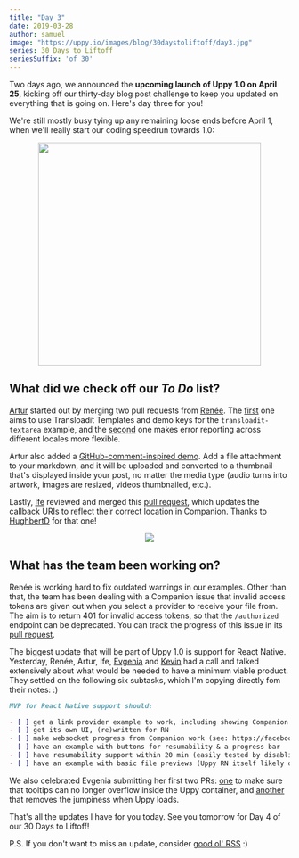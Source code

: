 ```yaml
---
title: "Day 3"
date: 2019-03-28
author: samuel
image: "https://uppy.io/images/blog/30daystoliftoff/day3.jpg"
series: 30 Days to Liftoff
seriesSuffix: 'of 30'
---
```


Two days ago, we announced the **upcoming launch of Uppy 1.0 on April 25**, kicking off our thirty-day blog post challenge to keep you updated on everything that is going on. Here's day three for you!
 
<!--more-->

We're still mostly busy tying up any remaining loose ends before April 1, when we'll really start our coding speedrun towards 1.0:

<center><img width="400" src="/images/blog/30daystoliftoff/day3.jpg"><br /></center>

## What did we check off our *To Do* list?

[Artur](https://github.com/arturi) started out by merging two pull requests from [Renée](https://github.com/goto-bus-stop). The [first](https://github.com/transloadit/uppy/pull/1375) one aims to use Transloadit Templates and demo keys for the `transloadit-textarea` example, and the [second](https://github.com/transloadit/uppy/pull/1374) one makes error reporting across different locales more flexible.

Artur also added a [GitHub-comment-inspired demo](/examples/markdown-snippets/). Add a file attachment to your markdown, and it will be uploaded and converted to a thumbnail that's displayed inside your post, no matter the media type (audio turns into artwork, images are resized, videos thumbnailed, etc.). 

Lastly, [Ife](https://github.com/ifedapoolarewaju) reviewed and merged this [pull request](https://github.com/transloadit/uppy/pull/1366), which updates the callback URIs to reflect their correct location in Companion. Thanks to [HughbertD](https://github.com/HughbertD) for that one!

<center><img src="/images/blog/30daystoliftoff/2019-03-27-board02.png"></center>

## What has the team been working on?

Renée is working hard to fix outdated warnings in our examples. Other than that, the team has been dealing with a Companion issue that invalid access tokens are given out when you select a provider to receive your file from. The aim is to return 401 for invalid access tokens, so that the `/authorized` endpoint can be deprecated. You can track the progress of this issue in its [pull request](https://github.com/transloadit/uppy/pull/1298).

The biggest update that will be part of Uppy 1.0 is support for React Native. Yesterday, Renée, Artur, Ife, [Evgenia](https://github.com/lakesare) and [Kevin](https://github.com/kvz) had a call and talked extensively about what would be needed to have a minimum viable product. They settled on the following six subtasks, which I'm copying directly fom their notes: :)

```md
MVP for React Native support should:

- [ ] get a link provider example to work, including showing Companion progress and resumability
- [ ] get its own UI, (re)written for RN
- [ ] make websocket progress from Companion work (see: https://facebook.github.io/react-native/docs/network#websocket-support)
- [ ] have an example with buttons for resumability & a progress bar
- [ ] have resumability support within 20 min (easily tested by disabling WiFi on your workstation while uploading to master.tus.io)
- [ ] have an example with basic file previews (Uppy RN itself likely does not offer previews)
```

We also celebrated Evgenia submitting her first two PRs: [one](https://github.com/transloadit/uppy/pull/1382) to make sure that tooltips can no longer overflow inside the Uppy container, and [another](https://github.com/transloadit/uppy/pull/1383) that removes the jumpiness when Uppy loads.

That's all the updates I have for you today. See you tomorrow for Day 4 of our 30 Days to Liftoff!

P.S. If you don't want to miss an update, consider [good ol' RSS](https://uppy.io/atom.xml) :)

